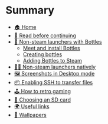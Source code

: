 # Summary

- [🏠 Home](./index.md)
- [🧙 Read before continuing](./wished_knowing.md)  
- [🧴 Non-steam launchers with Bottles](./bottles/index.md)
    - [Meet and install Bottles](./bottles/meet_bottles.md)
    - [Creating bottles](./bottles/creating_bottles.md)
    - [Adding Bottles to Steam](./bottles/adding_bottles.md)
- [🧑‍💻 Non-steam launchers natively](./launchers_natively.md)
- [🖼️ Screenshots in Desktop mode](./desktop_screenshots.md)
- [📦 Enabling SSH to transfer files](./enable_ssh.md)
- [🕹️ How to retro gaming]()
- [💾 Choosing an SD card]()
- [🌍 Useful links]()
- [🌄 Wallpapers]()